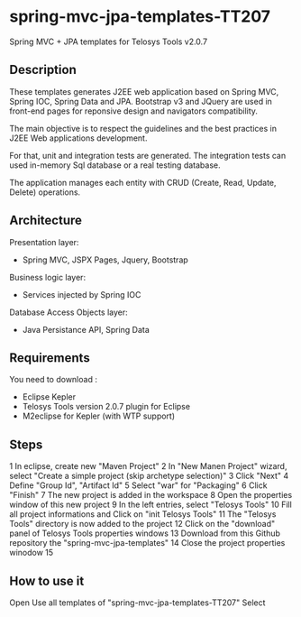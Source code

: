 spring-mvc-jpa-templates-TT207
==============================

Spring MVC + JPA templates for Telosys Tools v2.0.7

Description
----------

These templates generates J2EE web application based on Spring MVC, Spring IOC, Spring Data and JPA.
Bootstrap v3 and JQuery are used in front-end pages for reponsive design and navigators compatibility.

The main objective is to respect the guidelines and the best practices in J2EE Web applications development.

For that, unit and integration tests are generated. The integration tests can used in-memory Sql database or a real testing database.

The application manages each entity with CRUD (Create, Read, Update, Delete) operations.

Architecture
---

Presentation layer: 
- Spring MVC, JSPX Pages, Jquery, Bootstrap

Business logic layer: 
- Services injected by Spring IOC

Database Access Objects layer: 
- Java Persistance API, Spring Data

Requirements
---

You need to download :
- Eclipse Kepler
- Telosys Tools version 2.0.7 plugin for Eclipse
- M2eclipse for Kepler (with WTP support)

Steps
---

1 In eclipse, create new "Maven Project"
2 In "New Manen Project" wizard, select "Create a simple project (skip archetype selection)"
3 Click "Next"
4 Define "Group Id", "Artifact Id"
5 Select "war" for "Packaging"
6 Click "Finish"
7 The new project is added in the workspace
8 Open the properties window of this new project
9 In the left entries, select "Telosys Tools"
10 Fill all project informations and Click on "init Telosys Tools"
11 The "Telosys Tools" directory is now added to the project
12 Click on the "download" panel of Telosys Tools properties windows
13 Download from this Github repository the "spring-mvc-jpa-templates"
14 Close the project properties winodow
15  

How to use it
---

Open 
Use all templates of "spring-mvc-jpa-templates-TT207"
Select 